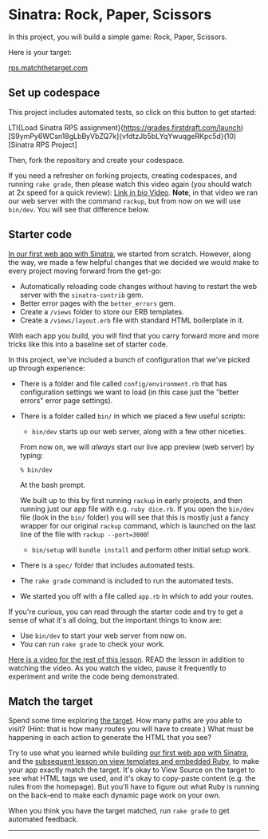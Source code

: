 # Sinatra: Rock, Paper, Scissors

In this project, you will build a simple game: Rock, Paper, Scissors.

Here is your target: 

[rps.matchthetarget.com](https://rps.matchthetarget.com/)

## Set up codespace

This project includes automated tests, so click on this button to get started:

LTI{Load Sinatra RPS assignment}(https://grades.firstdraft.com/launch)[S9ymPy6WCsn18gLbByVbZQ7k]{vfdtzJb5bLYqYwuqgeRKpc5d}(10)[Sinatra RPS Project]

Then, fork the repository and create your codespace. 

If you need a refresher on forking projects, creating codespaces, and running `rake grade`, then please watch this video again (you should watch at 2x speed for a quick review): [Link in bio Video](https://share.descript.com/view/Y4oUaIaI1pU). **Note**, in that video we ran our web server with the command `rackup`, but from now on we will use `bin/dev`. You will see that difference below.

## Starter code

[In our first web app with Sinatra](https://learn.firstdraft.com/lessons/103-our-first-sinatra-app), we started from scratch. However, along the way, we made a few helpful changes that we decided we would make to every project moving forward from the get-go:

- Automatically reloading code changes without having to restart the web server with the `sinatra-contrib` gem.
- Better error pages with the `better_errors` gem.
- Create a `/views` folder to store our ERB templates.
- Create a `/views/layout.erb` file with standard HTML boilerplate in it.

With each app you build, you will find that you carry forward more and more tricks like this into a baseline set of starter code.

In this project, we've included a bunch of configuration that we've picked up through experience:

- There is a folder and file called `config/environment.rb` that has configuration settings we want to load (in this case just the "better errors" error page settings).
- There is a folder called `bin/` in which we placed a few useful scripts:
  - `bin/dev` starts up our web server, along with a few other niceties.

  <div class="bg-blue-100 py-1 px-5" markdown="1">

  From now on, we will _always_ start our live app preview (web server) by typing:

  ```
  % bin/dev
  ```

  At the bash prompt.

  We built up to this by first running `rackup` in early projects, and then running just our app file with e.g. `ruby dice.rb`. If you open the `bin/dev` file (look in the `bin/` folder) you will see that this is mostly just a fancy wrapper for our original `rackup` command, which is launched on the last line of the file with `rackup --port=3000`!
  </div>

  - `bin/setup` will `bundle install` and perform other initial setup work.
- There is a `spec/` folder that includes automated tests.
- The `rake grade` command is included to run the automated tests.
- We started you off with a file called `app.rb` in which to add your routes.

If you're curious, you can read through the starter code and try to get a sense of what it's all doing, but the important things to know are:

- Use `bin/dev` to start your web server from now on.
- You can run `rake grade` to check your work.

<div class="bg-blue-100 py-1 px-5" markdown="1">

[Here is a video for the rest of this lesson](https://share.descript.com/view/9QqsWtzkTaz). READ the lesson in addition to watching the video. As you watch the video, pause it frequently to experiment and write the code being demonstrated.
</div>

## Match the target

Spend some time exploring [the target](https://rps.matchthetarget.com/). How many paths are you able to visit? (Hint: that is how many routes you will have to create.) What must be happening in each action to generate the HTML that you see?

Try to use what you learned while building [our first web app with Sinatra](https://learn.firstdraft.com/lessons/103-our-first-sinatra-app), and the [subsequent lesson on view templates and embedded Ruby](https://learn.firstdraft.com/lessons/105-sinatra-view-templates), to make your app exactly match the target. It's okay to View Source on the target to see what HTML tags we used, and it's okay to copy-paste content (e.g. the rules from the homepage). But you'll have to figure out what Ruby is running on the back-end to make each dynamic page work on your own.

When you think you have the target matched, run `rake grade` to get automated feedback.

---
